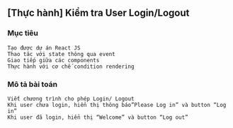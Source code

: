 ## [Thực hành] Kiểm tra User Login/Logout

### Mục tiêu

    Tạo được dự án React JS
    Thao tác với state thông qua event
    Giao tiếp giữa các components
    Thực hành với cơ chế condition rendering

### Mô tả bài toán

    Viết chương trình cho phép Login/ Logout
    Khi user chưa login, hiển thị thông báo”Please Log in” và button “Log in”
    Khi user đã login, hiển thị “Welcome” và button “Log out”

